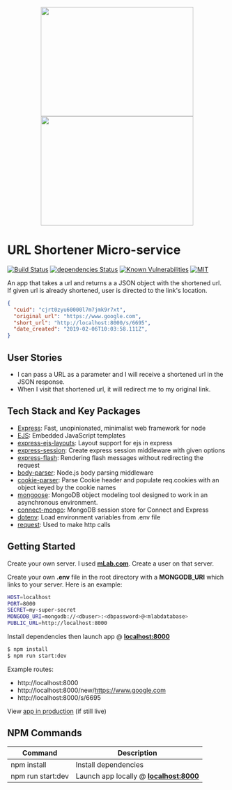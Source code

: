 [travis]: https://travis-ci.org/Answart/url-shortener-ms
[dependency]: https://david-dm.org/Answart/url-shortener-ms
[snyk]: https://snyk.io/test/github/Answart/url-shortener-ms
[MIT]: https://github.com/Answart/url-shortener-ms/blob/master/LICENSE.md

<p align="center">
  <img src="https://user-images.githubusercontent.com/4269260/51730515-a1fef000-202c-11e9-8765-4250c664555c.png" height="250" width="350">
  <img src="https://user-images.githubusercontent.com/4269260/51730517-a3301d00-202c-11e9-8cc7-4d7033abd18c.png" height="250" width="350">
</p>

# URL Shortener Micro-service

[![Build Status](https://travis-ci.org/Answart/url-shortener-ms.svg)][travis]
[![dependencies Status](https://david-dm.org/Answart/url-shortener-ms/status.svg)][dependency]
[![Known Vulnerabilities](https://snyk.io/test/github/Answart/url-shortener-ms/badge.svg)][snyk]
[![MIT](https://img.shields.io/github/license/Answart/url-shortener-ms.svg)][MIT]

An app that takes a url and returns a a JSON object with the shortened url. If given url is already shortened, user is directed to the link's location.

```json
{
  "cuid": "cjrt0zyu60000l7m7jmk9r7xt",
  "original_url": "https://www.google.com",
  "short_url": "http://localhost:8000/s/6695",
  "date_created": "2019-02-06T10:03:58.111Z",
}
```

User Stories
------------

- I can pass a URL as a parameter and I will receive a shortened url in the JSON response.
- When I visit that shortened url, it will redirect me to my original link.

Tech Stack and Key Packages
---------------------------

* [Express](https://expressjs.com/): Fast, unopinionated, minimalist web framework for node
* [EJS](https://ejs.co/): Embedded JavaScript templates
* [express-ejs-layouts](https://github.com/Soarez/express-ejs-layouts#readme): Layout support for ejs in express
* [express-session](https://github.com/expressjs/session#readme): Create express session middleware with given options
* [express-flash](https://github.com/RGBboy/express-flash#readme): Rendering flash messages without redirecting the request
* [body-parser](https://github.com/expressjs/body-parser#readme): Node.js body parsing middleware
* [cookie-parser](https://github.com/expressjs/cookie-parser): Parse Cookie header and populate req.cookies with an object keyed by the cookie names
* [mongoose](https://mongoosejs.com/): MongoDB object modeling tool designed to work in an asynchronous environment.
* [connect-mongo](https://github.com/jdesboeufs/connect-mongo#readme): MongoDB session store for Connect and Express
* [dotenv](https://github.com/motdotla/dotenv#readme): Load environment variables from .env file
* [request](https://github.com/request/request#readme): Used to make http calls

Getting Started
---------------

Create your own server. I used [**mLab.com**](http://mLab.com). Create a user on that server.

Create your own **.env** file in the root directory with a **MONGODB_URI** which links to your server. Here is an example:
```bash
HOST=localhost
PORT=8000
SECRET=my-super-secret
MONGODB_URI=mongodb://<dbuser>:<dbpassword>@<mlabdatabase>
PUBLIC_URL=http://localhost:8000
```

Install dependencies then launch app @ [**localhost:8000**](http://localhost:8000)
```bash
$ npm install
$ npm run start:dev
```

Example routes:

* http://localhost:8000
* http://localhost:8000/new/https://www.google.com
* http://localhost:8000/s/6695

View [app in production](https://answart-url-shortener-ms.herokuapp.com) (if still live)

NPM Commands
------------

| Command | Description |
| ------- | ----------- |
| npm install | Install dependencies |
| npm run start:dev | Launch app locally @ **[localhost:8000](http://localhost:8000)** |
